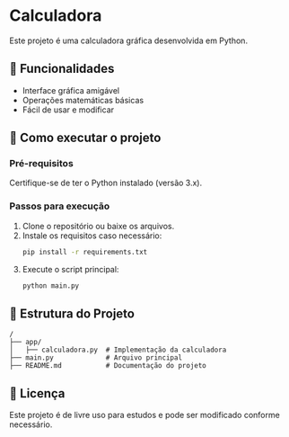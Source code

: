 # Calculadora

Este projeto é uma calculadora gráfica desenvolvida em Python.

## 📌 Funcionalidades
- Interface gráfica amigável
- Operações matemáticas básicas
- Fácil de usar e modificar

## 🚀 Como executar o projeto

### Pré-requisitos
Certifique-se de ter o Python instalado (versão 3.x).

### Passos para execução
1. Clone o repositório ou baixe os arquivos.
2. Instale os requisitos caso necessário:
   ```sh
   pip install -r requirements.txt
   ```
3. Execute o script principal:
   ```sh
   python main.py
   ```

## 📂 Estrutura do Projeto
```
/
├── app/
│   ├── calculadora.py  # Implementação da calculadora
├── main.py             # Arquivo principal
├── README.md           # Documentação do projeto
```

## 📝 Licença
Este projeto é de livre uso para estudos e pode ser modificado conforme necessário.
